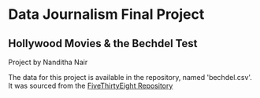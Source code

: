 # Data Journalism Final Project
## Hollywood Movies & the Bechdel Test
Project by Nanditha Nair

The data for this project is available in the repository, named 'bechdel.csv'. It was sourced from the [FiveThirtyEight Repository](https://github.com/fivethirtyeight)

